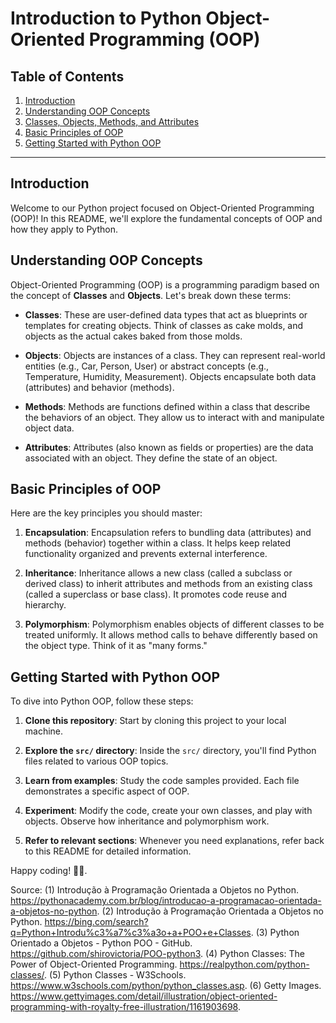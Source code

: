 # Introduction to Python Object-Oriented Programming (OOP)

## Table of Contents
1. [Introduction](#introduction)
2. [Understanding OOP Concepts](#understanding-oop-concepts)
3. [Classes, Objects, Methods, and Attributes](#classes-objects-methods-and-attributes)
4. [Basic Principles of OOP](#basic-principles-of-oop)
5. [Getting Started with Python OOP](#getting-started-with-python-oop)

---

## Introduction
Welcome to our Python project focused on Object-Oriented Programming (OOP)! In this README, we'll explore the fundamental concepts of OOP and how they apply to Python.

## Understanding OOP Concepts
Object-Oriented Programming (OOP) is a programming paradigm based on the concept of **Classes** and **Objects**. Let's break down these terms:

- **Classes**: These are user-defined data types that act as blueprints or templates for creating objects. Think of classes as cake molds, and objects as the actual cakes baked from those molds.

- **Objects**: Objects are instances of a class. They can represent real-world entities (e.g., Car, Person, User) or abstract concepts (e.g., Temperature, Humidity, Measurement). Objects encapsulate both data (attributes) and behavior (methods).

- **Methods**: Methods are functions defined within a class that describe the behaviors of an object. They allow us to interact with and manipulate object data.

- **Attributes**: Attributes (also known as fields or properties) are the data associated with an object. They define the state of an object.

## Basic Principles of OOP
Here are the key principles you should master:

1. **Encapsulation**: Encapsulation refers to bundling data (attributes) and methods (behavior) together within a class. It helps keep related functionality organized and prevents external interference.

2. **Inheritance**: Inheritance allows a new class (called a subclass or derived class) to inherit attributes and methods from an existing class (called a superclass or base class). It promotes code reuse and hierarchy.

3. **Polymorphism**: Polymorphism enables objects of different classes to be treated uniformly. It allows method calls to behave differently based on the object type. Think of it as "many forms."

## Getting Started with Python OOP
To dive into Python OOP, follow these steps:

1. **Clone this repository**: Start by cloning this project to your local machine.

2. **Explore the `src/` directory**: Inside the `src/` directory, you'll find Python files related to various OOP topics.

3. **Learn from examples**: Study the code samples provided. Each file demonstrates a specific aspect of OOP.

4. **Experiment**: Modify the code, create your own classes, and play with objects. Observe how inheritance and polymorphism work.

5. **Refer to relevant sections**: Whenever you need explanations, refer back to this README for detailed information.

Happy coding! 🐍🚀.

Source: 
(1) Introdução à Programação Orientada a Objetos no Python. https://pythonacademy.com.br/blog/introducao-a-programacao-orientada-a-objetos-no-python.
(2) Introdução à Programação Orientada a Objetos no Python. https://bing.com/search?q=Python+Introdu%c3%a7%c3%a3o+a+POO+e+Classes.
(3) Python Orientado a Objetos - Python POO - GitHub. https://github.com/shirovictoria/POO-python3.
(4) Python Classes: The Power of Object-Oriented Programming. https://realpython.com/python-classes/.
(5) Python Classes - W3Schools. https://www.w3schools.com/python/python_classes.asp.
(6) Getty Images. https://www.gettyimages.com/detail/illustration/object-oriented-programming-with-royalty-free-illustration/1161903698.